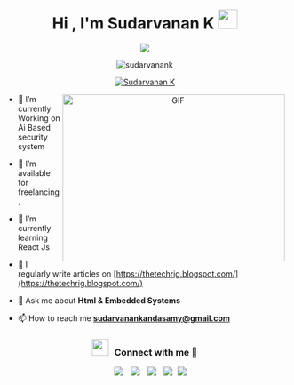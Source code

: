
<h1 align="center"><b>Hi , I'm Sudarvanan K </b><img src="https://media.giphy.com/media/hvRJCLFzcasrR4ia7z/giphy.gif" width="35"></h1>

<p align="center"><a href="https://github.com/DenverCoder1/readme-typing-svg"><img src="https://readme-typing-svg.herokuapp.com?font=Time+New+Roman&color=yellow&size=25&center=true&vCenter=true&width=600&height=100&lines=Welcome+to+my+GitHub;Self-taught+Front-End+Developer,; Electronics+And+Communication+Engineering+Student,;React+Newbie,;Active+Learner/Researcher,;Love+to+learn+new+stuffs..<3"></a>
</p>

<p align="center"> <img src="https://komarev.com/ghpvc/?username=sudarvanank&label=Profile%20views&color=0e75b6&style=flat" alt="sudarvanank" /> </p>

<p align="center"> <a href="https://twitter.com/sudarvanan_k/" target="blank"><img src="https://img.shields.io/twitter/follow/sudarvanan_k?logo=twitter&style=for-the-badge" alt="Sudarvanan K" /></a> </p>

<a target="_blank" align="center">
  <img align="right" top="500" height="300" width="400" alt="GIF" src="https://media.giphy.com/media/SWoSkN6DxTszqIKEqv/giphy.gif">
</a>

- 🌱 I’m currently Working on Ai Based security system

- 🤝 I’m available for freelancing.

- 🌱 I’m currently learning React Js

- 📝 I regularly write articles on [https://thetechrig.blogspot.com/](https://thetechrig.blogspot.com/)

- 💬 Ask me about **Html & Embedded Systems**

- 📫 How to reach me **sudarvanankandasamy@gmail.com**

<!-- 📄 Know about my experiences <a href="" target="blank">Resume</a>
<br/>-->
<h3 align="center" > <img src="https://media.giphy.com/media/iY8CRBdQXODJSCERIr/giphy.gif" width="30" height="30" style="margin-right: 10px;">Connect with me 🤝 </h3>

<p align="center">

 <div align="center"  class="icons-social" style="margin-left: 10px;">
        <a style="margin-left: 10px;"  target="_blank" href="https://www.linkedin.com/in/sudarvanan-k/">
			<img src="https://img.icons8.com/doodle/40/000000/linkedin--v2.png"></a>
        <a style="margin-left: 10px;" target="_blank" href="https://github.com/sudarvanank">
		<img src="https://img.icons8.com/doodle/40/000000/github--v1.png"></a>
        <a style="margin-left: 10px;" target="_blank" href="https://www.instagram.com/its._.sudar/">
			<img src="https://img.icons8.com/doodle/40/000000/instagram-new--v2.png"></a>
		<a style="margin-left: 10px;" target="_blank" href="https://twitter.com/sudarvanan_k/">
			<img src="https://img.icons8.com/doodle/1x/twitter-squared--v2.png" ></a>
		<a style="margin-left: 5px;" target="_blank" href="https://github.com/sudarvanank">
					<img src="https://img.icons8.com/plasticine/0.5x/resume.png" ></a>
      </div>

</p>

